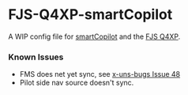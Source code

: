 # FJS-Q4XP-smartCopilot

A WIP config file for [smartCopilot](https://sky4crew.com/smartcopilot) and the [FJS Q4XP](https://www.flyjsim.com/q4xp).

### Known Issues
- FMS does net yet sync, see [x-uns-bugs Issue 48](https://github.com/amyinorbit/x-uns-bugs/issues/48)
- Pilot side nav source doesn't sync.
